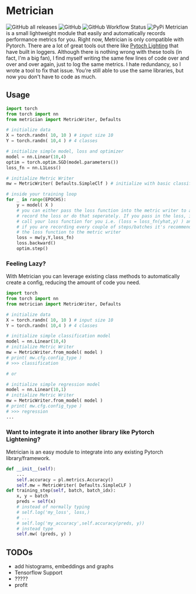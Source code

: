 # Metrician
![GitHub all releases](https://img.shields.io/github/downloads/tedtroxell/metrician/total?logo=github&style=flat-square)
![GitHub](https://img.shields.io/github/license/tedtroxell/metrician?style=flat-square)
![GitHub Workflow Status](https://img.shields.io/github/workflow/status/tedtroxell/metrician/Usability?style=flat-square)
![PyPi](https://pypi.python.org/pypi/metrician)
Metrician is a small lightweight module that easily and automatically records performance metrics for you. 
Right now, Metrician is only compatible with Pytorch. There are a lot of great tools out there like [Pytoch Lighting](https://github.com/PyTorchLightning/pytorch-lightning) that have built in loggers. Although there is nothing wrong with these tools (in fact, I'm a big fan), I find myself writing the same few lines of code over and over and over again, just to log the same metrics. I hate redundancy, so I wrote a tool to fix that issue. You're still able to use the same libraries, but now you don't have to code as much.

## Usage
```python
import torch
from torch import nn
from metrician import MetricWriter, Defaults

# initialize data
X = torch.randn( 10, 10 ) # input size 10
Y = torch.randn( 10,4 ) # 4 classes

# initialize simple model, loss and optimizer
model = nn.Linear(10,4)
optim = torch.optim.SGD(model.parameters())
loss_fn = nn.L1Loss()

# initialize Metric Writer
mw = MetricWriter( Defaults.SimpleClf ) # initialize with basic classifier metrics

# inside your training loop
for _ in range(EPOCHS):
	y = model( X )
	# you can either pass the loss function into the metric writer to automatically
	# record the loss or do that seperately. If you pass in the loss, it will automatically
	# call your loss function for you i.e. (loss = loss_fn(yhat,y) ) and return the result
	# if you are recording every couple of steps/batches it's recommended that you do not pass
	# the loss function to the metric writer
	loss = mw(y,Y,loss_fn)
	loss.backward()
	optim.step()
```

### Feeling Lazy?
With Metrician you can leverage existing class methods to automatically create a config, reducing the amount of code you need.
```python
import torch
from torch import nn
from metrician import MetricWriter, Defaults

# initialize data
X = torch.randn( 10, 10 ) # input size 10
Y = torch.randn( 10,4 ) # 4 classes

# initialize simple classification model
model = nn.Linear(10,4)
# initialize Metric Writer
mw = MetricWriter.from_model( model )
# print( mw.cfg.config_type )
# >>> classification

# or

# initialize simple regression model
model = nn.Linear(10,1)
# initialize Metric Writer
mw = MetricWriter.from_model( model )
# print( mw.cfg.config_type )
# >>> regression
...
```

### Want to integrate it into another library like Pytorch Lightening?
Metrician is an easy module to integrate into any existing Pytorch library/framework. 

```python
def __init__(self):
    ...
    self.accuracy = pl.metrics.Accuracy()
	self.mw = MetricWriter( Defaults.SimpleCLF )
def training_step(self, batch, batch_idx):
    x, y = batch
    preds = self(x)
	# instead of normally typing
	# self.log('my_loss', loss,)
	# ...
	# self.log('my_accuracy',self.accuracy(preds, y))
	# instead type
	self.mw( (preds, y) )

```

## TODOs
* add histograms, embeddings and graphs
* Tensorflow Support
* ?????
* profit
